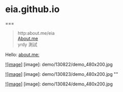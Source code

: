 # eia.github.io
===
> http:about.me/eia <br/>
> [About.me](http:about.me/eia) <br/>
> yrdy 測試 <br/>

Hello:
[about.me:](http://about.me/eia)




[![image]](demo/130822/)
[image]: demo/130822/demo_480x200.jpg
<br/>

[![image]](demo/130823/)
[image]: demo/130823/demo_480x200.jpg ""
<br/>

[![image]](demo/130823/)
[image]: demo/130824/demo_480x200.jpg
<br/>



